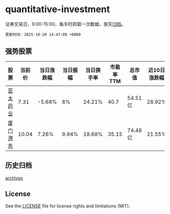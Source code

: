 # quantitative-investment

证券交易日，9:00-15:00，每半时抓取一次数据，按天[归档](archives)。

`更新时间：2025-10-20 14:47:09 +0800`

## 强势股票

|股票|当前价|当日涨跌幅|当日振幅|当日换手率|市盈率TTM|总市值|近10日涨跌幅|
|----|----|----|----|----|----|----|----|
|[亚太药业](https://xueqiu.com/S/SZ002370)|7.31|-5.68%|8%|24.21%|40.7|54.51亿|28.92%|
|[厦门港务](https://xueqiu.com/S/SZ000905)|10.04|7.26%|9.94%|18.68%|35.15|74.48亿|21.55%|

## 历史归档

[archives](archives)

## License

See the [LICENSE](LICENSE) file for license rights and limitations (MIT).